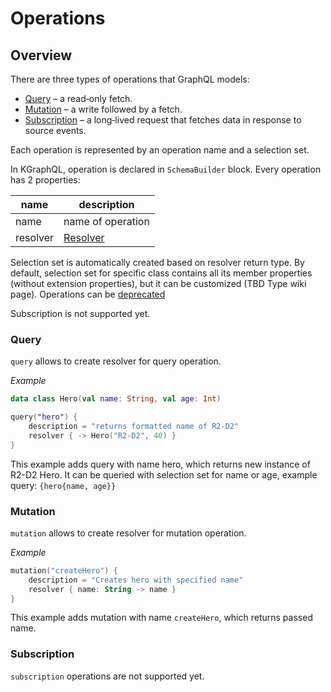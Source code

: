 # Operations

## Overview

There are three types of operations that GraphQL models:

* [Query](#query) – a read‐only fetch.
* [Mutation](#mutation) – a write followed by a fetch.
* [Subscription](#subscription) – a long‐lived request that fetches data in response to source events.

Each operation is represented by an operation name and a selection set.

In KGraphQL, operation is declared in `SchemaBuilder` block. Every operation has 2 properties:

| name     | description                     |
|----------|---------------------------------|
| name     | name of operation               |
| resolver | [Resolver](/Reference/resolver) |

Selection set is automatically created based on resolver return type. By default, selection set for specific class
contains all its member properties (without extension properties), but it can be customized (TBD Type wiki page).
Operations can be [deprecated](/Reference/deprecation)

Subscription is not supported yet.

### Query

`query` allows to create resolver for query operation.

*Example*

```kotlin
data class Hero(val name: String, val age: Int)

query("hero") {
    description = "returns formatted name of R2-D2"
    resolver { -> Hero("R2-D2", 40) } 
}
```

This example adds query with name hero, which returns new instance of R2-D2 Hero. It can be queried with selection set
for name or age, example query: `{hero{name, age}}`

### Mutation

`mutation` allows to create resolver for mutation operation.

*Example*

```kotlin
mutation("createHero") {
    description = "Creates hero with specified name"
    resolver { name: String -> name } 
}
```

This example adds mutation with name `createHero`, which returns passed name.

### Subscription

`subscription` operations are not supported yet.
